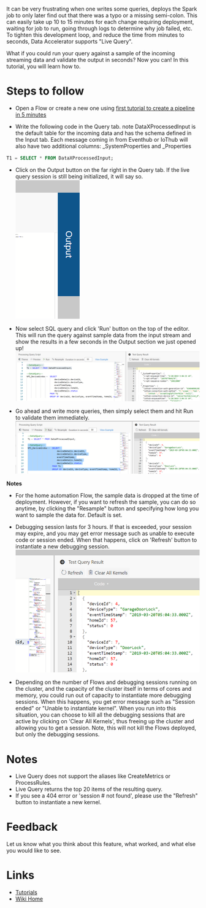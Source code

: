 It can be very frustrating when one writes some queries, deploys the Spark job to only later find out that there was a typo or a missing semi-colon. This can easily take up 10 to 15 minutes for each change requiring deployment, waiting for job to run, going through logs to determine why job failed, etc. To tighten this development loop, and reduce the time from minutes to seconds, Data Accelerator supports "Live Query".

What if you could run your query against a sample of the incoming streaming data and validate the output in seconds? Now you can! In this tutorial, you will learn how to. 

# Steps to follow
- Open a Flow or create a new one using [first tutorial to create a pipeline in 5 minutes](Creating-your-first-pipeline-in-5-minutes!)

- Write the following code in the Query tab. note DataXProcessedInput is the default table for the incoming data and has the schema defined in the Input tab. Each message coming in from Eventhub or IoThub will also have two additional columns: _SystemProperties and _Properties <br/>

```sql
T1 = SELECT * FROM DataXProcessedInput;
```

- Click on the Output button on the far right in the Query tab. If the live query session is still being initialized, it will say so.<br/>
![Output](./tutorials/images/outputlq.PNG)<br/>

- Now select SQL query and click 'Run' button on the top of the editor. This will run the query against sample data from the input stream and show the results in a few seconds in the Output section we just opened up!<br/>
![LiveQuery](./tutorials/images/lq2.PNG)<br/>

- Go ahead and write more queries, then simply select them and hit Run to validate them immediately. <br/>
![LiveQuery](./tutorials/images/livequery.PNG)<br/>

**Notes**
- For the home automation Flow, the sample data is dropped at the time of deployment. However, if you want to refresh the sample, you can do so anytime, by clicking the "Resample" button and specifying how long you want to sample the data for. Default is set.

- Debugging session lasts for 3 hours. If that is exceeded, your session may expire, and you may get error message such as unable to execute code or session ended. When that happens, click on 'Refresh' button to instantiate a new debugging session.<br/>
![LiveQuery](./tutorials/images/lqfix.PNG)<br/>

- Depending on the number of Flows and debugging sessions running on the cluster, and the capacity of the cluster itself in terms of cores and memory, you could run out of capacity to instantiate more debugging sessions. When this happens, you get error message such as "Session ended" or "Unable to instantiate kernel". When you run into this situation, you can choose to kill all the debugging sessions that are active by clicking on 'Clear All Kernels', thus freeing up the cluster and allowing you to get a session. Note, this will not kill the Flows deployed, but only the debugging sessions. 

# Notes
 - Live Query does not support the aliases like CreateMetrics or ProcessRules.  
 - Live Query returns the top 20 items of the resulting query.
 - If you see a 404 error or 'session # not found', please use the "Refresh" button to instantiate a new kernel.

# Feedback
Let us know what you think about this feature, what worked, and what else you would like to see. 

# Links
* [Tutorials](Tutorials)
* [Wiki Home](Home) 

 
